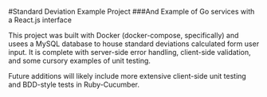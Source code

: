#Standard Deviation Example Project
###And Example of Go services with a React.js interface

This project was built with Docker (docker-compose, specifically) and usees a MySQL database to house standard deviations calculated form user input.  It is complete with server-side error handling, client-side validation, and some cursory examples of unit testing.

Future additions will likely include more extensive client-side unit testing and BDD-style tests in Ruby-Cucumber.
